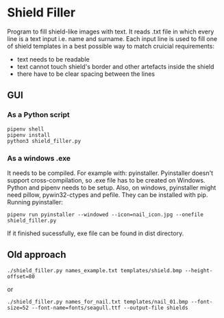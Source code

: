 # Shield Filler

Program to fill shield-like images with text.
It reads .txt file in which every line is a text input i.e. name and surname.
Each input line is used to fill one of shield templates in a best possible way to match cruicial requirements:
- text needs to be readable
- text cannot touch shield's border and other artefacts inside the shield
- there have to be clear spacing between the lines

## GUI

### As a Python script
```
pipenv shell
pipenv install
python3 shield_filler.py
```

### As a windows .exe
It needs to be compiled. For example with: pyinstaller.
Pyinstaller doesn't support cross-compilation, so .exe file has to be created on Windows.
Python and pipenv needs to be setup. Also, on windows, pyinstaller might need pillow, pywin32-ctypes and pefile.
They can be installed with pip.
Running pyinstaller:
```
pipenv run pyinstaller --windowed --icon=nail_icon.jpg --onefile shield_filler.py
```
If it finished sucessfully, exe file can be found in dist directory.


## Old approach

```console
./shield_filler.py names_example.txt templates/shield.bmp --height-offset=80
```
or
```console
./shield_filler.py names_for_nail.txt templates/nail_01.bmp --font-size=52 --font-name=fonts/seagull.ttf --output-file shields
```
